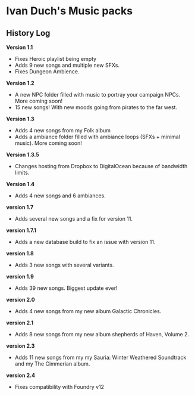 # Ivan Duch's Music packs

## History Log

**Version 1.1**

- Fixes Heroic playlist being empty
- Adds 9 new songs and multiple new SFXs.
- Fixes Dungeon Ambience.

**Version 1.2**

- A new NPC folder filled with music to portray your campaign NPCs. More coming soon!
- 15 new songs! With new moods going from pirates to the far west.

**Version 1.3**

- Adds 4 new songs from my Folk album
- Adds a ambiance folder filled with ambiance loops (SFXs + minimal music). More coming soon!

**Version 1.3.5**

- Changes hosting from Dropbox to DigitalOcean because of bandwidth limits.

**Version 1.4**

- Adds 4 new songs and 6 ambiances.

**version 1.7**

- Adds several new songs and a fix for version 11.

**version 1.7.1**

- Adds a new database build to fix an issue with version 11.

**version 1.8**
- Adds 3 new songs with several variants.

**version 1.9**
- Adds 39 new songs. Biggest update ever!

**version 2.0**
- Adds 4 new songs from my new album Galactic Chronicles.

**version 2.1**
- Adds 8 new songs from my new album shepherds of Haven, Volume 2.

**version 2.3**
- Adds 11 new songs from my my Sauria: Winter Weathered Soundtrack and my The Cimmerian album.

**version 2.4**
- Fixes compatibility with Foundry v12
